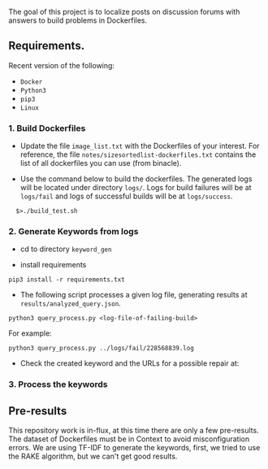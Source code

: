 The goal of this project is to localize posts on discussion forums
with answers to build problems in Dockerfiles.

## Requirements.
Recent version of the following:

- `Docker`
- `Python3`
- `pip3`
- `Linux`

### 1. Build Dockerfiles

- Update the file `image_list.txt` with the Dockerfiles of your
interest. For reference, the file
`notes/sizesortedlist-dockerfiles.txt` contains the list of all
dockerfiles you can use (from binacle).

- Use the command below to build the dockerfiles. The generated logs
  will be located under directory `logs/`. Logs for build failures
  will be at `logs/fail` and logs of successful builds will be at
  `logs/success`.

```
  $>./build_test.sh
```

### 2. Generate Keywords from logs

- cd to directory `keyword_gen` 

- install requirements

```
pip3 install -r requirements.txt
```

- The following script processes a given log file, generating results
  at `results/analyzed_query.json`.

```
python3 query_process.py <log-file-of-failing-build>
```

For example:

```
python3 query_process.py ../logs/fail/228568839.log
```

- Check the created keyword and the URLs for a possible repair at: 

### 3. Process the keywords

## Pre-results

This repository work is in-flux, at this time there are only a few pre-results. The dataset of Dockerfiles must be in Context to avoid misconfiguration errors.
We are using TF-IDF to generate the keywords, first, we tried to use the RAKE algorithm, but we can't get good results.

